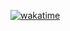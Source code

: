 
[![wakatime](https://wakatime.com/badge/user/895ca928-2989-48e5-94c4-dd3a3107dd28/project/f319d33c-0431-459f-b911-413f814f3224.svg)](https://wakatime.com/badge/user/895ca928-2989-48e5-94c4-dd3a3107dd28/project/f319d33c-0431-459f-b911-413f814f3224)